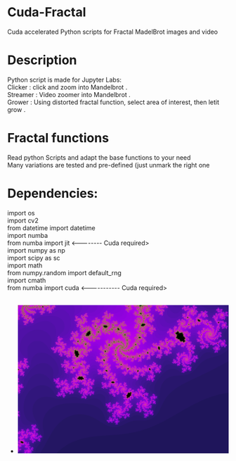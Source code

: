 # Cuda-Fractal
 Cuda accelerated Python scripts for Fractal MadelBrot images and video<br>
# Description
Python script is made for Jupyter Labs: <BR>
Clicker : click and zoom into Mandelbrot .<BR>
Streamer : Video zoomer into Mandelbrot .<BR>
Grower : Using distorted fractal function, select area of interest, then letit grow .<BR>
# Fractal functions
Read python Scripts and adapt the base functions to your need<br>
Many variations are tested and pre-defined (just unmark the right one<br>
# Dependencies:
import os <br>
import cv2 <br>
from datetime import datetime <br>
import numba <br>
from numba import jit  <-------- Cuda required> <br>
import numpy as np <br>
import scipy as sc <br>
import math <br>
from numpy.random import default_rng <br>
import cmath <br>
from numba import cuda <----------- Cuda required> <br> <br>
+ ![Board](/output/MandelZoom1.png?raw=false)<BR>

